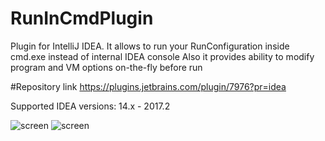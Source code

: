 # RunInCmdPlugin
Plugin for IntelliJ IDEA. It allows to run your RunConfiguration inside cmd.exe instead of internal IDEA console
Also it provides ability to modify program and VM options on-the-fly before run

#Repository link
https://plugins.jetbrains.com/plugin/7976?pr=idea


Supported IDEA versions: 14.x - 2017.2


![screen](https://cloud.githubusercontent.com/assets/741251/10416757/4080e210-702c-11e5-915c-f5df58583719.png)
![screen](https://cloud.githubusercontent.com/assets/741251/10416758/4545e02a-702c-11e5-87b0-f55b14152a0b.png)
